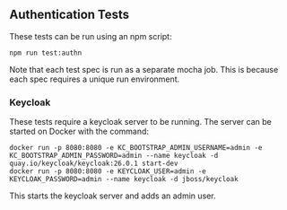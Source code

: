 ## Authentication Tests

These tests can be run using an npm script:

```shell
npm run test:authn
```

Note that each test spec is run as a separate mocha job. This is because each spec requires a unique run environment.

### Keycloak

These tests require a keycloak server to be running. The server can be started on Docker with the command:

```shell
docker run -p 8080:8080 -e KC_BOOTSTRAP_ADMIN_USERNAME=admin -e KC_BOOTSTRAP_ADMIN_PASSWORD=admin --name keycloak -d quay.io/keycloak/keycloak:26.0.1 start-dev
docker run -p 8080:8080 -e KEYCLOAK_USER=admin -e KEYCLOAK_PASSWORD=admin --name keycloak -d jboss/keycloak
```

This starts the keycloak server and adds an admin user.
